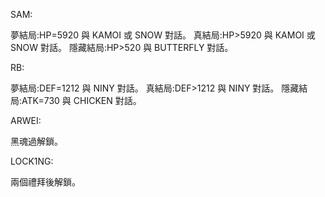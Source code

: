 SAM:

夢結局:HP=5920 與 KAMOI 或 SNOW 對話。
真結局:HP>5920 與 KAMOI 或 SNOW 對話。
隱藏結局:HP>520 與 BUTTERFLY 對話。

RB:

夢結局:DEF=1212 與 NINY 對話。
真結局:DEF>1212 與 NINY 對話。
隱藏結局:ATK=730 與 CHICKEN 對話。

ARWEI:

黑魂過解鎖。

LOCK1NG:

兩個禮拜後解鎖。
